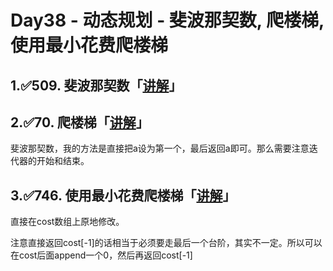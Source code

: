 # Day38 - 动态规划 - 斐波那契数, 爬楼梯, 使用最小花费爬楼梯

## 1.✅509. 斐波那契数「[讲解](https://programmercarl.com/0509.%E6%96%90%E6%B3%A2%E9%82%A3%E5%A5%91%E6%95%B0.html#%E6%80%9D%E8%B7%AF)」

## 2.✅70. 爬楼梯「[讲解](https://programmercarl.com/0070.%E7%88%AC%E6%A5%BC%E6%A2%AF.html)」

斐波那契数，我的方法是直接把a设为第一个，最后返回a即可。那么需要注意迭代器的开始和结束。

## 3.✅746. 使用最小花费爬楼梯「[讲解](https://programmercarl.com/0746.%E4%BD%BF%E7%94%A8%E6%9C%80%E5%B0%8F%E8%8A%B1%E8%B4%B9%E7%88%AC%E6%A5%BC%E6%A2%AF.html)」

直接在cost数组上原地修改。

注意直接返回cost[-1]的话相当于必须要走最后一个台阶，其实不一定。所以可以在cost后面append一个0，然后再返回cost[-1]